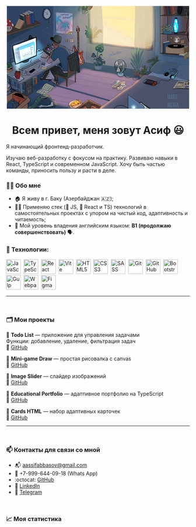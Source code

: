<div align="center" width=100%>
	<img src="assets/pc.gif" alt="">
</div>

<div id="header" align="center">
	<h1>Всем привет, меня зовут Асиф &#128515;</h1>
</div>
<div>
	<p>Я начинающий фронтенд-разработчик.</p>	
	<p>Изучаю веб-разработку с фокусом на практику. Развиваю навыки в React, TypeScript и современном JavaScript.  
	   Хочу быть частью команды, приносить пользу и расти в деле.
	</p>
</div>

### :technologist:  Обо мне 
- :house: Я живу в г. Баку (Азербайджан :azerbaijan:);
- :technologist: Применяю стек (:orange_book: JS, :blue_book: React и TS) технологий в самостоятельных проектах с упором на чистый код, адаптивность и читаемость;
- :england: Мой уровень владения английским языком: **B1 (продолжаю совершенствовать)** :speaking_head:.

### :toolbox:  Технологии:

<img src="https://cdn.jsdelivr.net/gh/devicons/devicon/icons/javascript/javascript-original.svg" title="JavaScript" width="40" height="40"/>&nbsp;
<img src="https://cdn.jsdelivr.net/gh/devicons/devicon@latest/icons/typescript/typescript-original.svg" title="TypeScript" width="40" height="40"/>&nbsp;
<img src="https://cdn.jsdelivr.net/gh/devicons/devicon/icons/react/react-original.svg" title="React" width="40" height="40"/>&nbsp;
<img src="https://cdn.jsdelivr.net/gh/devicons/devicon@latest/icons/vitejs/vitejs-original.svg" title="Vite" width="40" height="40"/>&nbsp;
<img src="https://cdn.jsdelivr.net/gh/devicons/devicon/icons/html5/html5-original.svg" title="HTML5" width="40" height="40"/>&nbsp;
<img src="https://cdn.jsdelivr.net/gh/devicons/devicon/icons/css3/css3-original.svg" title="CSS3" width="40" height="40"/>&nbsp;
<img src="https://cdn.jsdelivr.net/gh/devicons/devicon@latest/icons/sass/sass-original.svg" title="SASS" width="40" height="40"/>&nbsp;
<img src="https://cdn.jsdelivr.net/gh/devicons/devicon/icons/git/git-plain.svg" title="Git" width="40" height="40"/>&nbsp;
<img src="https://cdn.jsdelivr.net/gh/devicons/devicon@latest/icons/github/github-original.svg" title="GitHub" width="40" height="40"/>&nbsp;
<img src="https://cdn.jsdelivr.net/gh/devicons/devicon/icons/bootstrap/bootstrap-plain.svg" title="Bootstrap" width="40" height="40"/>&nbsp;
<img src="https://cdn.jsdelivr.net/gh/devicons/devicon@latest/icons/gulp/gulp-plain.svg" title="Gulp" width="40" height="40"/>&nbsp;
<img src="https://cdn.jsdelivr.net/gh/devicons/devicon@latest/icons/webpack/webpack-original.svg" title="Webpack" width="40" height="40"/>&nbsp;
<img src="https://cdn.jsdelivr.net/gh/devicons/devicon@latest/icons/figma/figma-original.svg" title="Figma" width="40" height="40"/>&nbsp;

---

<br/>

### :card_index_dividers:  Мои проекты  

🔹 **Todo List** — приложение для управления задачами  
Функции: добавление, удаление, фильтрация задач  
🔗 [GitHub](https://github.com/Asif-jun/todo-list)  

🔹 **Mini-game Draw** — простая рисовалка с canvas  
🔗 [GitHub](https://github.com/Asif-jun/Mini-game-Draw-)  

🔹 **Image Slider** — слайдер изображений  
🔗 [GitHub](https://github.com/Asif-jun/Creating-an-image-slider)  

🔹 **Educational Portfolio** — адаптивное портфолио на TypeScript  
🔗 [GitHub](https://github.com/Asif-jun/educational-portfolio)  

🔹 **Cards HTML** — набор адаптивных карточек  
🔗 [GitHub](https://github.com/Asif-jun/Cards)  

---

<br/>

### :mailbox: Контакты для связи со мной 

- :mailbox_with_mail: [aassifabbasov@gmail.com](mailto:aassifabbasov@gmail.com)  
- :iphone: +7-999-644-09-18 (Whats App) 
- :octocat: [GitHub](https://github.com/Asif-jun)  
- :link: [LinkedIn](https://www.linkedin.com/in/asif-abbasov-86a838296/)  
- :link: [Telegram](https://t.me/Zass_Massa)  

<br/>

### :chart_with_upwards_trend:  Моя статистика

<div id="stat" align="center">
	<img src="http://github-profile-summary-cards.vercel.app/api/cards/profile-details?username=Asif-jun&theme=algolia" alt="">
	<img src="http://github-profile-summary-cards.vercel.app/api/cards/repos-per-language?username=Asif-jun&theme=algolia" alt="">
	<img src="http://github-profile-summary-cards.vercel.app/api/cards/most-commit-language?username=Asif-jun&theme=algolia" alt="">
	<img src="http://github-profile-summary-cards.vercel.app/api/cards/stats?username=Asif-jun&theme=algolia" alt="">
	<img src="http://github-profile-summary-cards.vercel.app/api/cards/productive-time?username=Asif-jun&theme=algolia&utcOffset=8" alt="">
</div>



